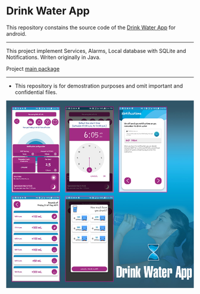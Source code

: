 Drink Water App
===================================
This repository constains the source code of the [Drink Water App](https://play.google.com/store/apps/details?id=com.eahm.drinkwaterapp) for android. 
 
-------------------
This project implement Services, Alarms, Local database with SQLite and Notifications. Writen originally in Java.

Project [main package](https://github.com/Elvishrdz/Drink_Water/tree/master/app/src/main)

-------
* This repository is for demostration purposes and omit important and confidential files.

![](drink_water_app.jpg)


